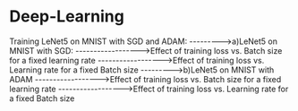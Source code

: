 # Deep-Learning
Training LeNet5 on MNIST with SGD and ADAM:
--------->a)LeNet5 on MNIST with SGD:
------------------>Effect of training loss vs. Batch size for a fixed learning rate
------------------>Effect of training loss vs. Learning rate for a fixed Batch size
--------->b)LeNet5 on MNIST with ADAM
------------------>Effect of training loss vs. Batch size for a fixed learning rate
------------------>Effect of training loss vs. Learning rate for a fixed Batch size	
